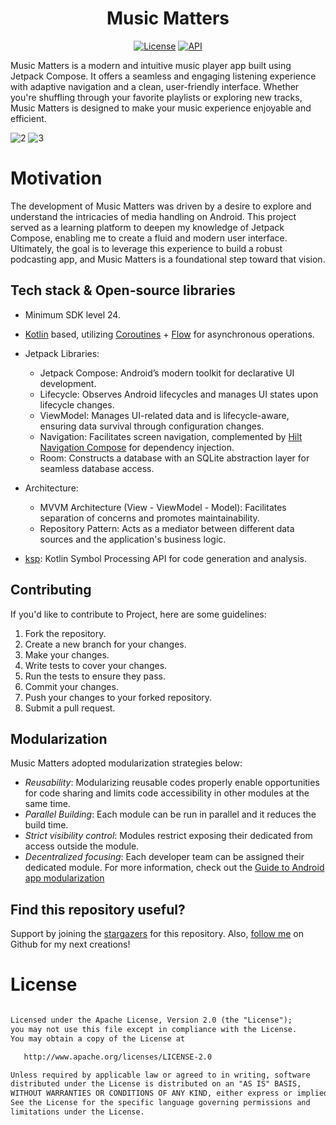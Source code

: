<h1 align="center">Music Matters</h1>

<p align="center">
  <a href="https://opensource.org/licenses/Apache-2.0"><img alt="License" src="https://img.shields.io/badge/License-Apache%202.0-blue.svg"/></a>
  <a href="https://android-arsenal.com/api?level=24"><img alt="API" src="https://img.shields.io/badge/API-24%2B-brightgreen.svg?style=flat"/></a>
</p>

Music Matters is a modern and intuitive music player app built using Jetpack Compose. It offers a seamless and engaging listening experience with adaptive navigation and a clean, user-friendly interface. Whether you're shuffling through your favorite playlists or exploring new tracks, Music Matters is designed to make your music experience enjoyable and efficient.

![2](https://github.com/user-attachments/assets/aac4ae8f-4d0d-4a04-8104-15180c35162e)
![3](https://github.com/user-attachments/assets/4056a5e8-e36f-472a-92b9-d1f335d22b3a)

# **Motivation**

The development of Music Matters was driven by a desire to explore and understand the intricacies of media handling on Android. This project served as a learning platform to deepen my knowledge of Jetpack Compose, enabling me to create a fluid and modern user interface. Ultimately, the goal is to leverage this experience to build a robust podcasting app, and Music Matters is a foundational step toward that vision. 

## Tech stack & Open-source libraries
- Minimum SDK level 24.
- [Kotlin](https://kotlinlang.org/) based, utilizing [Coroutines](https://github.com/Kotlin/kotlinx.coroutines) + [Flow](https://kotlin.github.io/kotlinx.coroutines/kotlinx-coroutines-core/kotlinx.coroutines.flow/) for asynchronous operations.
- Jetpack Libraries:
  - Jetpack Compose: Android’s modern toolkit for declarative UI development.
  - Lifecycle: Observes Android lifecycles and manages UI states upon lifecycle changes.
  - ViewModel: Manages UI-related data and is lifecycle-aware, ensuring data survival through configuration changes.
  - Navigation: Facilitates screen navigation, complemented by [Hilt Navigation Compose](https://developer.android.com/jetpack/compose/libraries#hilt) for dependency injection.
  - Room: Constructs a database with an SQLite abstraction layer for seamless database access.
- Architecture:
  - MVVM Architecture (View - ViewModel - Model): Facilitates separation of concerns and promotes maintainability.
  - Repository Pattern: Acts as a mediator between different data sources and the application's business logic.

- [ksp](https://github.com/google/ksp): Kotlin Symbol Processing API for code generation and analysis.


## **Contributing**

If you'd like to contribute to Project, here are some guidelines:

1. Fork the repository.
2. Create a new branch for your changes.
3. Make your changes.
4. Write tests to cover your changes.
5. Run the tests to ensure they pass.
6. Commit your changes.
7. Push your changes to your forked repository.
8. Submit a pull request.

## **Modularization**

Music Matters adopted modularization strategies below: 
* *Reusability*: Modularizing reusable codes properly enable opportunities for code sharing and limits code accessibility in other modules at the same time.
* *Parallel Building*: Each module can be run in parallel and it reduces the build time.
* *Strict visibility control*: Modules restrict exposing their dedicated from access outside the module.
* *Decentralized focusing*: Each developer team can be assigned their dedicated module.
For more information, check out the [Guide to Android app modularization](https://developer.android.com/topic/modularization) 

## **Find this repository useful?**

Support by joining the [stargazers](https://github.com/Odhiambo-Michael-Allan/music-matters/stargazers) for this repository.
Also, [follow me](https://github.com/Odhiambo-Michael-Allan) on Github for my next creations!

# License
```xml

Licensed under the Apache License, Version 2.0 (the "License");
you may not use this file except in compliance with the License.
You may obtain a copy of the License at

   http://www.apache.org/licenses/LICENSE-2.0

Unless required by applicable law or agreed to in writing, software
distributed under the License is distributed on an "AS IS" BASIS,
WITHOUT WARRANTIES OR CONDITIONS OF ANY KIND, either express or implied.
See the License for the specific language governing permissions and
limitations under the License.
```

